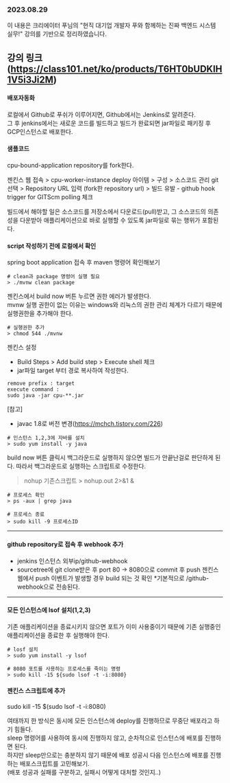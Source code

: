 ### 2023.08.29

이 내용은 크리에이터 푸님의 "현직 대기업 개발자 푸와 함께하는 진짜 백엔드 시스템 실무!" 강의를 기반으로 정리하였습니다.

강의 링크  
(https://class101.net/ko/products/T6HT0bUDKIH1V5i3Ji2M)
---

#### 배포자동화
로컬에서 Github로 푸쉬가 이루어지면, Github에서는 Jenkins로 알려준다.  
그 후 jenkins에서는 새로운 코드를 빌드하고 빌드가 완료되면 jar파일로 패키징 후 GCP인스턴스로 배포한다.

#### 샘플코드
cpu-bound-application repository를 fork한다.

젠킨스 웹 접속 > cpu-worker-instance deploy 아이템 > 구성 > 소스코드 관리 git선택 > Repository URL 입력 (fork한 repository url) > 빌드 유발 - github hook trigger for GITScm polling 체크

빌드에서 해야할 일은 소스코드를 저장소에서 다운로드(pull)받고, 그 소스코드의 의존성을 다운받아 애플리케이션으로 바로 실행할 수 있도록 jar파일로 묶는 행위가 포함된다.

#### script 작성하기 전에 로컬에서 확인
spring boot application 접속 후 maven 명령어 확인해보기

```
# clean과 package 명령어 실행 필요
> ./mvnw clean package
```

젠킨스에서 build now 버튼 누르면 권한 에러가 발생한다.  
mvnw 실행 권한이 없는 이유는 windows와 리눅스의 권한 관리 체계가 다르기 때문에 실행권한을 추가해야 한다.

```
# 실행권한 추가
> chmod 544 ./mvnw 
```

젠킨스 설정
- Build Steps > Add build step > Execute shell 체크
- jar파일 target 부터 경로 복사하여 작성한다.
```
remove prefix : target
execute command :
sudo java -jar cpu-**.jar
```  
[참고]
- javac 1.8로 버전 변경(https://mchch.tistory.com/226)

```
# 인스턴스 1,2,3에 자바를 설치
> sudo yum install -y java
```

build now 버튼 클릭시 백그라운드로 실행하지 않으면 빌드가 안끝난걸로 판단하게 된다. 따라서 백그라운드로 실행하는 스크립트로 수정한다.
> nohup 기존스크립트 > nohup.out 2>&1 &

```
# 프로세스 확인
> ps -aux | grep java 

# 프로세스 종료
> sudo kill -9 프로세스ID
```
---

#### github repository로 접속 후 webhook 추가
- jenkins 인스턴스 외부ip/github-webhook
- sourcetree에 git clone받은 후 port 80 -> 8080으로 commit 후 push
  젠킨스 웹에서 push 이벤트가 발생할 경우 build 되는 것 확인
  *기본적으로 /github-webhook으로 전송된다.

---
#### 모든 인스턴스에 lsof 설치(1,2,3)
기존 애플리케이션을 종료시키지 않으면 포트가 이미 사용중이기 때문에 기존 실행중인 애플리케이션을 종료한 후 실행해야 한다.

```
# losf 설치 
> sudo yum install -y lsof 

# 8080 포트를 사용하는 프로세스를 죽이는 명령
> sudo kill -15 ${sudo lsof -t -i:8080}  
```

#### 젠킨스 스크립트에 추가
sudo kill -15 $(sudo lsof -t -i:8080)

여태까지 한 방식은 동시에 모든 인스턴스에 deploy를 진행하므로 무중단 배포라고 하기 힘들다.  
sleep 명령어를 사용하여 동시에 진행하지 않고, 순차적으로 인스턴스에 배포를 진행하면 된다.  
하지만 sleep만으로는 충분하지 않기 때문에 배포 성공시 다음 인스턴스에 배포를 진행하는 배포스크립트를 고민해보기.  
(배포 성공과 실패를 구분하고, 실패시 어떻게 대처할 것인지..)